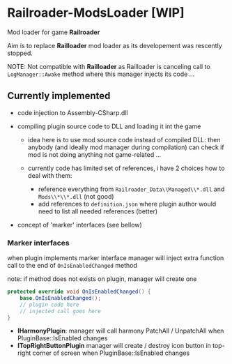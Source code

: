 # Railroader-ModsLoader [WIP]

Mod loader for game **Railroader**

Aim is to replace **Railloader** mod loader as its developement was rescently stopped.

NOTE: Not compatible with **Railloader** as Railloader is canceling call to `LogManager::Awake` method where this manager injects its code ...

## Currently implemented

-   code injection to Assembly-CSharp.dll

-   compiling plugin source code to DLL and loading it int the game

    -   idea here is to use mod source code instead of compiled DLL:
        then anybody (and ideally mod manager during compilation) can check if mod is not doing anything not game-related ...

    -   currently code has limited set of references, i have 2 choices how to deal with them:
        -   reference everything from `Railroader_Data\\Managed\\*.dll` and `Mods\\*\\*.dll` (not good)
        -   add references to `definition.json` where plugin author would need to list all needed references (better)

-   concept of 'marker' interfaces (see bellow)

### Marker interfaces

when plugin implements marker interface manager will inject extra function call to the end of `OnIsEnabledChanged` method

note: if method does not exists on plugin, manager will create one

```cs
protected override void OnIsEnabledChanged() {
    base.OnIsEnabledChanged();
    // plugin code here
    // injected call goes here
}
```

-   **IHarmonyPlugin**: manager will call harmony PatchAll / UnpatchAll when PluginBase::IsEnabled changes
-   **ITopRightButtonPlugin** manager will create / destroy icon button in top-right corner of screen when PluginBase::IsEnabled changes

